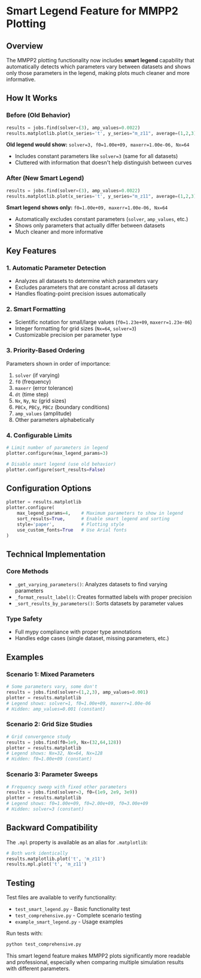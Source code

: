 # Smart Legend Feature for MMPP2 Plotting

## Overview
The MMPP2 plotting functionality now includes **smart legend** capability that automatically detects which parameters vary between datasets and shows only those parameters in the legend, making plots much cleaner and more informative.

## How It Works

### Before (Old Behavior)
```python
results = jobs.find(solver=(3), amp_values=0.0022)
results.matplotlib.plot(x_series='t', y_series="m_z11", average=(1,2,3), comp='z')
```
**Old legend would show:** `solver=3, f0=1.00e+09, maxerr=1.00e-06, Nx=64`
- Includes constant parameters like `solver=3` (same for all datasets)
- Cluttered with information that doesn't help distinguish between curves

### After (New Smart Legend)
```python
results = jobs.find(solver=(3), amp_values=0.0022)
results.matplotlib.plot(x_series='t', y_series="m_z11", average=(1,2,3), comp='z')
```
**Smart legend shows only:** `f0=1.00e+09, maxerr=1.00e-06, Nx=64`
- Automatically excludes constant parameters (`solver`, `amp_values`, etc.)
- Shows only parameters that actually differ between datasets
- Much cleaner and more informative

## Key Features

### 1. Automatic Parameter Detection
- Analyzes all datasets to determine which parameters vary
- Excludes parameters that are constant across all datasets
- Handles floating-point precision issues automatically

### 2. Smart Formatting
- Scientific notation for small/large values (`f0=1.23e+09`, `maxerr=1.23e-06`)
- Integer formatting for grid sizes (`Nx=64`, `solver=3`)
- Customizable precision per parameter type

### 3. Priority-Based Ordering
Parameters shown in order of importance:
1. `solver` (if varying)
2. `f0` (frequency)
3. `maxerr` (error tolerance)
4. `dt` (time step)
5. `Nx`, `Ny`, `Nz` (grid sizes)
6. `PBCx`, `PBCy`, `PBCz` (boundary conditions)
7. `amp_values` (amplitude)
8. Other parameters alphabetically

### 4. Configurable Limits
```python
# Limit number of parameters in legend
plotter.configure(max_legend_params=3)

# Disable smart legend (use old behavior)
plotter.configure(sort_results=False)
```

## Configuration Options

```python
plotter = results.matplotlib
plotter.configure(
    max_legend_params=4,    # Maximum parameters to show in legend
    sort_results=True,      # Enable smart legend and sorting
    style='paper',          # Plotting style
    use_custom_fonts=True   # Use Arial fonts
)
```

## Technical Implementation

### Core Methods
- `_get_varying_parameters()`: Analyzes datasets to find varying parameters
- `_format_result_label()`: Creates formatted labels with proper precision
- `_sort_results_by_parameters()`: Sorts datasets by parameter values

### Type Safety
- Full mypy compliance with proper type annotations
- Handles edge cases (single dataset, missing parameters, etc.)

## Examples

### Scenario 1: Mixed Parameters
```python
# Some parameters vary, some don't
results = jobs.find(solver=(1,2,3), amp_values=0.001)
plotter = results.matplotlib
# Legend shows: solver=1, f0=1.00e+09, maxerr=1.00e-06
# Hidden: amp_values=0.001 (constant)
```

### Scenario 2: Grid Size Studies
```python
# Grid convergence study
results = jobs.find(f0=1e9, Nx=(32,64,128))
plotter = results.matplotlib  
# Legend shows: Nx=32, Nx=64, Nx=128
# Hidden: f0=1.00e+09 (constant)
```

### Scenario 3: Parameter Sweeps
```python
# Frequency sweep with fixed other parameters
results = jobs.find(solver=3, f0=(1e9, 2e9, 3e9))
plotter = results.matplotlib
# Legend shows: f0=1.00e+09, f0=2.00e+09, f0=3.00e+09  
# Hidden: solver=3 (constant)
```

## Backward Compatibility

The `.mpl` property is available as an alias for `.matplotlib`:
```python
# Both work identically
results.matplotlib.plot('t', 'm_z11')
results.mpl.plot('t', 'm_z11')
```

## Testing

Test files are available to verify functionality:
- `test_smart_legend.py` - Basic functionality test
- `test_comprehensive.py` - Complete scenario testing
- `example_smart_legend.py` - Usage examples

Run tests with:
```bash
python test_comprehensive.py
```

This smart legend feature makes MMPP2 plots significantly more readable and professional, especially when comparing multiple simulation results with different parameters.
